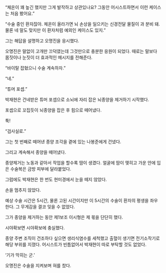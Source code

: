 “체온이 꽤 높긴 했지만 그게 발작하고 상관있나요? 그동안 어시스트하면서 이런 케이스는 처음 봤어요.”

“수술 중인 환자잖아. 체온이 올라가면 뇌 손상을 일으키는 신경전달 물질이 과 분비 돼. 물론 네 말도 맞지만 이 환자처럼 예외인 케이스도 있지.”

그는 해답을 설명하고 오명진을 응시했다.

오명진은 말없이 고개만 끄덕였는데 그것만으로 충분한 응원이 되었다. 때로는 말보다 몸짓이나 눈짓이 더 효과적인 메시지를 전해준다.

“바이탈 잡혔으니 수술 계속하자.”

“네.”

“튜머 포셉.”

박재현은 건네받은 튜머 포셉으로 소뇌에 자리 잡은 뇌종양을 제거하기 시작했다.

포셉으로 꼬집듯이 뇌종양을 잡은 후 힘으로 떼어냈다.

툭!

“검사실로.”

그는 첫 번째로 떼어낸 종양 조각을 곁에 있는 나봉준에게 건넸다.

그리고 계속해서 종양을 떼어냈다.

종양제거는 노동과 같아서 작업을 할수록 땀이 생겼다. 얼굴에 땀이 맺히고 가운 안에 입은 수술복은 금방 피부에 달라붙었다.

그럼에도 박재현은 한 번도 현미경에서 눈을 떼지 않았다.

손을 멈추지 않았다.

예상 수술 시간은 5시간, 물론 고된 시간이지만 이 5시간의 수술이 환자의 평생을 좌우한다. 그 무게감을 결코 잊을 수 없었다.

그가 종양을 제거하는 동안 제1보조 이시형은 제 몫을 단단히 했다.

시야확보면 시야확보에 충실했다.

종양 주변 조직이 건조하다 싶으면 생리식염수를 세척했고 출혈이 생기면 전기소작기로 해당 부위를 지졌다. 어시스트가 빈틈없어서 박재현이 따로 부탁할 것도 없었다.

‘기가 막히는 군.’

오명진은 수술을 지켜보며 혀를 찼다.